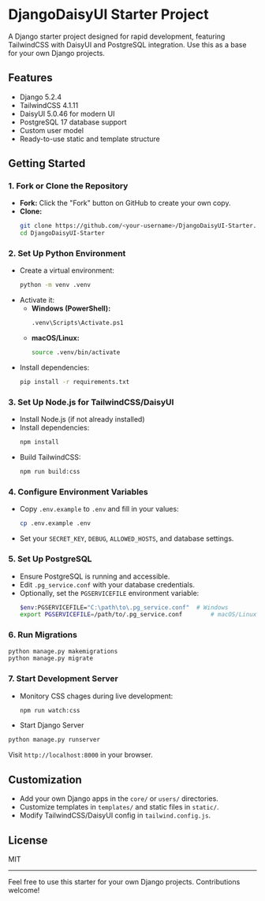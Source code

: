 # DjangoDaisyUI Starter Project

A Django starter project designed for rapid development, featuring TailwindCSS with DaisyUI and PostgreSQL integration. Use this as a base for your own Django projects.

## Features
- Django 5.2.4
- TailwindCSS 4.1.11
- DaisyUI 5.0.46 for modern UI
- PostgreSQL 17 database support
- Custom user model
- Ready-to-use static and template structure

## Getting Started

### 1. Fork or Clone the Repository

- **Fork:** Click the "Fork" button on GitHub to create your own copy.
- **Clone:**
  ```sh
  git clone https://github.com/<your-username>/DjangoDaisyUI-Starter.git
  cd DjangoDaisyUI-Starter
  ```

### 2. Set Up Python Environment

- Create a virtual environment:
  ```sh
  python -m venv .venv
  ```
- Activate it:
  - **Windows (PowerShell):**
    ```sh
    .venv\Scripts\Activate.ps1
    ```
  - **macOS/Linux:**
    ```sh
    source .venv/bin/activate
    ```
- Install dependencies:
  ```sh
  pip install -r requirements.txt
  ```

### 3. Set Up Node.js for TailwindCSS/DaisyUI

- Install Node.js (if not already installed)
- Install dependencies:
  ```sh
  npm install
  ```
- Build TailwindCSS:
  ```sh
  npm run build:css
  ```


### 4. Configure Environment Variables

- Copy `.env.example` to `.env` and fill in your values:
  ```sh
  cp .env.example .env
  ```
- Set your `SECRET_KEY`, `DEBUG`, `ALLOWED_HOSTS`, and database settings.

### 5. Set Up PostgreSQL

- Ensure PostgreSQL is running and accessible.
- Edit `.pg_service.conf` with your database credentials.
- Optionally, set the `PGSERVICEFILE` environment variable:
  ```sh
  $env:PGSERVICEFILE="C:\path\to\.pg_service.conf"  # Windows
  export PGSERVICEFILE=/path/to/.pg_service.conf        # macOS/Linux
  ```

### 6. Run Migrations

```sh
python manage.py makemigrations
python manage.py migrate
```

### 7. Start Development Server

- Monitory CSS chages during live development:
  ```sh
  npm run watch:css
  ```

- Start Django Server
```sh
python manage.py runserver
```

Visit `http://localhost:8000` in your browser.

## Customization
- Add your own Django apps in the `core/` or `users/` directories.
- Customize templates in `templates/` and static files in `static/`.
- Modify TailwindCSS/DaisyUI config in `tailwind.config.js`.

## License
MIT

---

Feel free to use this starter for your own Django projects. Contributions welcome!
